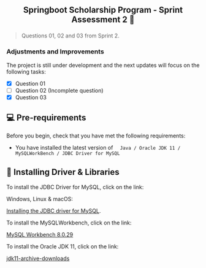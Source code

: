 ## <p align = "center">Springboot Scholarship Program - Sprint Assessment 2 📄 </p>

> Questions 01, 02 and 03 from Sprint 2.

### Adjustments and Improvements

The project is still under development and the next updates will focus on the following tasks:

- [x] Question 01
- [ ] Question 02 (Incomplete question)
- [x] Question 03

## 💻 Pre-requirements

Before you begin, check that you have met the following requirements:

* You have installed the latest version of `  Java / Oracle JDK 11 / MySQLWorkBench / JDBC Driver for MySQL`

## 🚀 Installing Driver & Libraries

To install the JDBC Driver for MySQL, click on the link:

Windows, Linux & macOS:

[Installing the JDBC driver for MySQL](https://dev.mysql.com/downloads/connector/j/5.1.html).

To install the MySQLWorkbench, click on the link: 

[MySQL Workbench 8.0.29](https://dev.mysql.com/downloads/workbench/)

To install the Oracle JDK 11, click on the link:

[jdk11-archive-downloads](https://www.oracle.com/br/java/technologies/javase/jdk11-archive-downloads.html)


